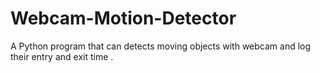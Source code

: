 # Webcam-Motion-Detector
A Python program that can detects moving objects with webcam and log their entry and exit time .
